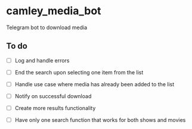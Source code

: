 # camley_media_bot
Telegram bot to download media

## To do

- [ ] Log and handle errors
- [ ] End the search upon selecting one item from the list
- [ ] Handle use case where media has already been added to the list
- [ ] Notify on successful download
- [ ] Create more results functionality
- [ ] Have only one search function that works for both shows and movies





